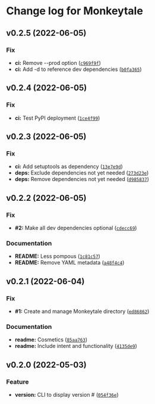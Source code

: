 # Change log for Monkeytale

<!--next-version-placeholder-->

## v0.2.5 (2022-06-05)
### Fix
* **ci:** Remove --prod option ([`c969f9f`](https://github.com/MLAOPDX/monkeytale/commit/c969f9f3680c2fd439e85b7719d3c6c9ea5c64b6))
* **ci:** Add -d to reference dev dependencies ([`b0fa365`](https://github.com/MLAOPDX/monkeytale/commit/b0fa365ffdc5010bdd72d37030814ade23eca2d6))

## v0.2.4 (2022-06-05)
### Fix
* **ci:** Test PyPI deployment ([`1ce4f99`](https://github.com/MLAOPDX/monkeytale/commit/1ce4f9975483c14c82f40a9e570ffd2c0de65827))

## v0.2.3 (2022-06-05)
### Fix
* **ci:** Add setuptools as dependency ([`13e7e9d`](https://github.com/MLAOPDX/monkeytale/commit/13e7e9d86f7bd6aca1075faf0747353545c35f43))
* **deps:** Exclude dependencies not yet needed ([`273d23e`](https://github.com/MLAOPDX/monkeytale/commit/273d23e2a367df70f25090e5fb1abf74e8488480))
* **deps:** Remove dependencies not yet needed ([`d985837`](https://github.com/MLAOPDX/monkeytale/commit/d985837a9857be10cb6f2b7de947cdd25eafdb88))

## v0.2.2 (2022-06-05)
### Fix
* **#2:** Make all dev dependencies optional ([`cdecc69`](https://github.com/MLAOPDX/monkeytale/commit/cdecc6966170a0929e0cb950e9c056fcf7621a6b))

### Documentation
* **README:** Less pompous ([`1c81c57`](https://github.com/MLAOPDX/monkeytale/commit/1c81c57270badeda1b57a1df8d489dc596f8baf0))
* **README:** Remove YAML metadata ([`a48f4c4`](https://github.com/MLAOPDX/monkeytale/commit/a48f4c49a17515525c2e14a198b0a60b87854384))

## v0.2.1 (2022-06-04)
### Fix
* **#1:** Create and manage Monkeytale directory ([`ed86862`](https://github.com/MLAOPDX/monkeytale/commit/ed868629262d3a71e9b87e19375ce86f21d3434c))

### Documentation
* **readme:** Cosmetics ([`85aa763`](https://github.com/MLAOPDX/monkeytale/commit/85aa763028fb29f70d2056712729d3b0b34bfa30))
* **readme:** Include intent and functionality ([`4135de9`](https://github.com/MLAOPDX/monkeytale/commit/4135de95379d69a36952f54892edb8d87816ee91))

## v0.2.0 (2022-05-03)
### Feature
* **version:** CLI to display version # ([`054f36e`](https://github.com/MLAOPDX/monkeytail/commit/054f36e2eb5cc3038fef213588c087e520954118))

